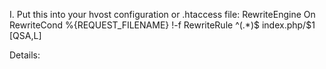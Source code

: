 
I. Put this into your hvost configuration or .htaccess file:
<IfModule mod_rewrite.c>
	RewriteEngine On
	RewriteCond %{REQUEST_FILENAME} !-f
	RewriteRule ^(.*)$ index.php/$1 [QSA,L]
</IfModule> 

Details: